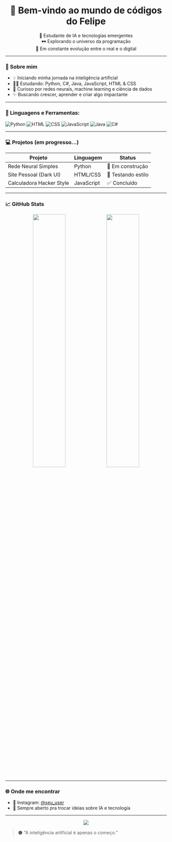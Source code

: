 <h1 align="center">👾 Bem-vindo ao mundo de códigos do Felipe</h1>

<p align="center">
  🧠 Estudante de IA e tecnologias emergentes <br/>
  🕶️ Explorando o universo da programação <br/>
  🚀 Em constante evolução entre o real e o digital
</p>

---

### 🧬 Sobre mim
- 💡 Iniciando minha jornada na inteligência artificial
- 🧑‍💻 Estudando: Python, C#, Java, JavaScript, HTML & CSS
- 🧠 Curioso por redes neurais, machine learning e ciência de dados
- ✨ Buscando crescer, aprender e criar algo impactante

---

### 🧠 Linguagens e Ferramentas:
![Python](https://img.shields.io/badge/-Python-121212?style=for-the-badge&logo=python&logoColor=blue)
![HTML](https://img.shields.io/badge/-HTML5-121212?style=for-the-badge&logo=html5&logoColor=orange)
![CSS](https://img.shields.io/badge/-CSS3-121212?style=for-the-badge&logo=css3&logoColor=blue)
![JavaScript](https://img.shields.io/badge/-JavaScript-121212?style=for-the-badge&logo=javascript&logoColor=yellow)
![Java](https://img.shields.io/badge/-Java-121212?style=for-the-badge&logo=openjdk&logoColor=red)
![C#](https://img.shields.io/badge/-C%23-121212?style=for-the-badge&logo=csharp&logoColor=purple)

---

### 💻 Projetos (em progresso...)
| Projeto                  | Linguagem | Status      |
|--------------------------|-----------|-------------|
| Rede Neural Simples      | Python    | 🚧 Em construção |
| Site Pessoal (Dark UI)   | HTML/CSS  | 🧪 Testando estilo |
| Calculadora Hacker Style | JavaScript | ✅ Concluído |

---

### 📈 GitHub Stats
<p align="center">
  <img src="https://github-readme-stats.vercel.app/api?username=Felipe050228&show_icons=true&theme=tokyonight&hide_border=true" width="45%" />
  <img src="https://github-readme-stats.vercel.app/api/top-langs/?username=Felipe050228&layout=compact&theme=tokyonight&hide_border=true" width="45%" />
</p>

---

### 🌐 Onde me encontrar
- 📸 Instagram: [@seu_user](https://instagram.com/seu_user)
- 💬 Sempre aberto pra trocar ideias sobre IA e tecnologia

---

<p align="center">
  <img src="https://readme-typing-svg.demolab.com/?lines=Codificando+o+impossível...;Construindo+o+futuro+com+IA.;Bem-vindo+ao+meu+repositório!&center=true&width=380&height=45">
</p>

> ⚫ “A inteligência artificial é apenas o começo.”  


